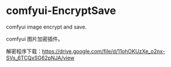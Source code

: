 # comfyui-EncryptSave
comfyui image encrypt and save.

comfyui 图片加密插件。

解密程序下载：https://drive.google.com/file/d/11ohOKUzXe_o2nx-SVs_6TCQxSG62pNJA/view
